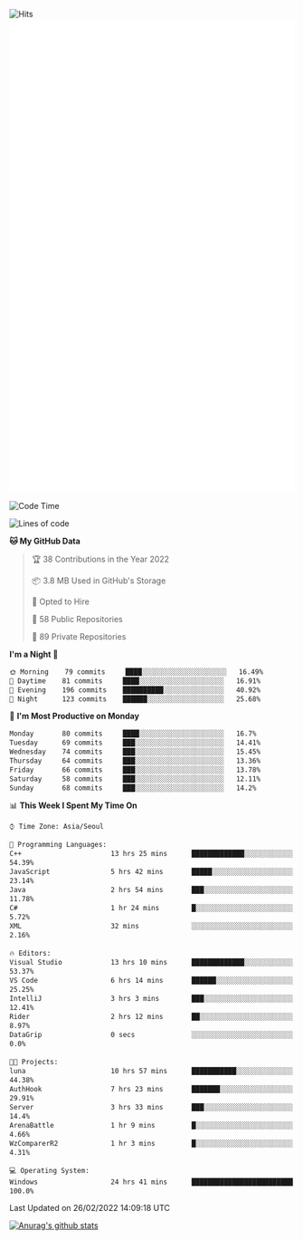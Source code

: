 ![Hits](https://hits.seeyoufarm.com/api/count/incr/badge.svg?url=https%3A%2F%2Fgithub.com%2Fkokose1234&count_bg=%2379C83D&title_bg=%23555555&icon=apple.svg&icon_color=%23E7E7E7&title=hits&edge_flat=false)
<br/>
![Metrics](https://github.com/kokose1234/kokose1234/blob/main/github-metrics.svg)

<!--START_SECTION:waka-->
![Code Time](http://img.shields.io/badge/Code%20Time-513%20hrs%2032%20mins-blue)

![Lines of code](https://img.shields.io/badge/From%20Hello%20World%20I%27ve%20Written-8%20Million%20lines%20of%20code-blue)

**🐱 My GitHub Data** 

> 🏆 38 Contributions in the Year 2022
 > 
> 📦 3.8 MB Used in GitHub's Storage 
 > 
> 💼 Opted to Hire
 > 
> 📜 58 Public Repositories 
 > 
> 🔑 89 Private Repositories  
 > 
**I'm a Night 🦉** 

```text
🌞 Morning    79 commits     ████░░░░░░░░░░░░░░░░░░░░░   16.49% 
🌆 Daytime    81 commits     ████░░░░░░░░░░░░░░░░░░░░░   16.91% 
🌃 Evening    196 commits    ██████████░░░░░░░░░░░░░░░   40.92% 
🌙 Night      123 commits    ██████░░░░░░░░░░░░░░░░░░░   25.68%

```
📅 **I'm Most Productive on Monday** 

```text
Monday       80 commits     ████░░░░░░░░░░░░░░░░░░░░░   16.7% 
Tuesday      69 commits     ███░░░░░░░░░░░░░░░░░░░░░░   14.41% 
Wednesday    74 commits     ███░░░░░░░░░░░░░░░░░░░░░░   15.45% 
Thursday     64 commits     ███░░░░░░░░░░░░░░░░░░░░░░   13.36% 
Friday       66 commits     ███░░░░░░░░░░░░░░░░░░░░░░   13.78% 
Saturday     58 commits     ███░░░░░░░░░░░░░░░░░░░░░░   12.11% 
Sunday       68 commits     ███░░░░░░░░░░░░░░░░░░░░░░   14.2%

```


📊 **This Week I Spent My Time On** 

```text
⌚︎ Time Zone: Asia/Seoul

💬 Programming Languages: 
C++                      13 hrs 25 mins      █████████████░░░░░░░░░░░░   54.39% 
JavaScript               5 hrs 42 mins       █████░░░░░░░░░░░░░░░░░░░░   23.14% 
Java                     2 hrs 54 mins       ███░░░░░░░░░░░░░░░░░░░░░░   11.78% 
C#                       1 hr 24 mins        █░░░░░░░░░░░░░░░░░░░░░░░░   5.72% 
XML                      32 mins             ░░░░░░░░░░░░░░░░░░░░░░░░░   2.16%

🔥 Editors: 
Visual Studio            13 hrs 10 mins      █████████████░░░░░░░░░░░░   53.37% 
VS Code                  6 hrs 14 mins       ██████░░░░░░░░░░░░░░░░░░░   25.25% 
IntelliJ                 3 hrs 3 mins        ███░░░░░░░░░░░░░░░░░░░░░░   12.41% 
Rider                    2 hrs 12 mins       ██░░░░░░░░░░░░░░░░░░░░░░░   8.97% 
DataGrip                 0 secs              ░░░░░░░░░░░░░░░░░░░░░░░░░   0.0%

🐱‍💻 Projects: 
luna                     10 hrs 57 mins      ███████████░░░░░░░░░░░░░░   44.38% 
AuthHook                 7 hrs 23 mins       ███████░░░░░░░░░░░░░░░░░░   29.91% 
Server                   3 hrs 33 mins       ███░░░░░░░░░░░░░░░░░░░░░░   14.4% 
ArenaBattle              1 hr 9 mins         █░░░░░░░░░░░░░░░░░░░░░░░░   4.66% 
WzComparerR2             1 hr 3 mins         █░░░░░░░░░░░░░░░░░░░░░░░░   4.31%

💻 Operating System: 
Windows                  24 hrs 41 mins      █████████████████████████   100.0%

```


 Last Updated on 26/02/2022 14:09:18 UTC
<!--END_SECTION:waka-->

[![Anurag's github stats](https://github-readme-stats.vercel.app/api?username=kokose1234&theme=dracula)](https://github.com/anuraghazra/github-readme-stats)



	
